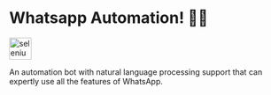 # Whatsapp Automation! 🦾🔥 <a href="https://www.selenium.dev" target="_blank" rel="noreferrer"> 
  <img src="https://raw.githubusercontent.com/detain/svg-logos/780f25886640cef088af994181646db2f6b1a3f8/svg/selenium-logo.svg" alt="selenium" width="40" height="40"/> 
</a>

An automation bot with natural language processing support that can expertly use all the features of WhatsApp.
